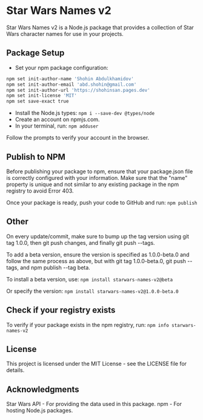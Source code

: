 # Star Wars Names v2

Star Wars Names v2 is a Node.js package that provides a collection of Star Wars character names for use in your projects.

## Package Setup

* Set your npm package configuration:

```bash
npm set init-author-name 'Shohin Abdulkhamidov'
npm set init-author-email 'abd.shohin@gmail.com'
npm set init-author-url 'https://shohinsan.pages.dev'
npm set init-license 'MIT'
npm set save-exact true
```

* Install the Node.js types:
`npm i --save-dev @types/node`
* Create an account on npmjs.com.
* In your terminal, run:
`npm adduser`

Follow the prompts to verify your account in the browser.

## Publish to NPM
Before publishing your package to npm, ensure that your package.json file is correctly configured with your information. Make sure that the "name" property is unique and not similar to any existing package in the npm registry to avoid Error 403.

Once your package is ready, push your code to GitHub and run:
`npm publish`

## Other
On every update/commit, make sure to bump up the tag version using git tag 1.0.0, then git push changes, and finally git push --tags.

To add a beta version, ensure the version is specified as 1.0.0-beta.0 and follow the same process as above, but with git tag 1.0.0-beta.0, git push --tags, and npm publish --tag beta.

To install a beta version, use:
`npm install starwars-names-v2@beta`

Or specify the version:
`npm install starwars-names-v2@1.0.0-beta.0`

## Check if your registry exists

To verify if your package exists in the npm registry, run:
`npm info starwars-names-v2`

## License
This project is licensed under the MIT License - see the LICENSE file for details.

## Acknowledgments

Star Wars API - For providing the data used in this package.
npm - For hosting Node.js packages.

